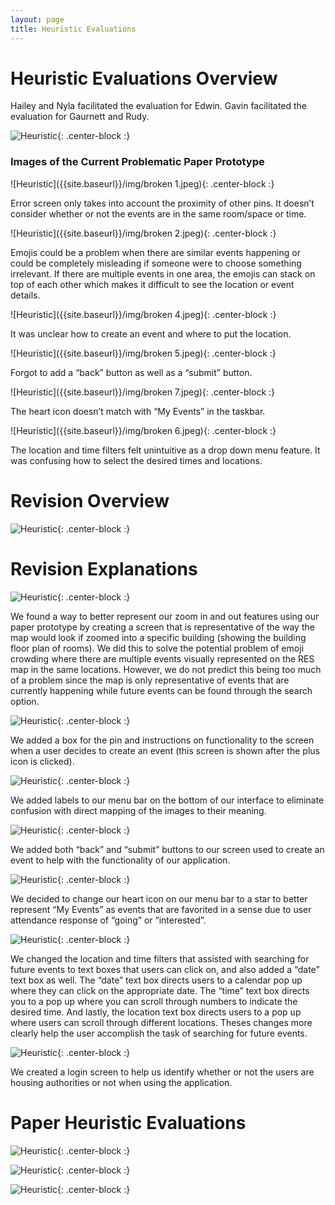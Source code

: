```yaml
---
layout: page
title: Heuristic Evaluations
---
```


# Heuristic Evaluations Overview

Hailey and Nyla facilitated the evaluation for Edwin. Gavin facilitated the evaluation for Gaurnett and Rudy.

![Heuristic]({{site.baseurl}}/img/table.png){: .center-block :}  

### Images of the Current Problematic Paper Prototype

![Heuristic]({{site.baseurl}}/img/broken 1.jpeg){: .center-block :}  

Error screen only takes into account the proximity of other pins. It doesn’t consider whether or not the events are in the same room/space or time. 

![Heuristic]({{site.baseurl}}/img/broken 2.jpeg){: .center-block :}  

Emojis could be a problem when there are similar events happening or could be completely misleading if someone were to choose something irrelevant. If there are multiple events in one area, the emojis can stack on top of each other which makes it difficult to see the location or event details. 

![Heuristic]({{site.baseurl}}/img/broken 4.jpeg){: .center-block :}  

It was unclear how to create an event and where to put the location. 

![Heuristic]({{site.baseurl}}/img/broken 5.jpeg){: .center-block :}  

Forgot to add a “back” button as well as a “submit” button.

![Heuristic]({{site.baseurl}}/img/broken 7.jpeg){: .center-block :}  

The heart icon doesn’t match with “My Events” in the taskbar.

![Heuristic]({{site.baseurl}}/img/broken 6.jpeg){: .center-block :}  

The location and time filters felt unintuitive as a drop down menu feature. It was confusing how to select the desired times and locations. 

# Revision Overview 

![Heuristic]({{site.baseurl}}/img/IMG_8315.jpeg){: .center-block :}  

# Revision Explanations

![Heuristic]({{site.baseurl}}/img/IMG_1591.jpeg){: .center-block :}  

We found a way to better represent our zoom in and out features using our paper prototype by creating a screen that is representative of the way the map would look if zoomed into a specific building (showing the building floor plan of rooms). We did this to solve the potential problem of emoji crowding where there are multiple events visually represented on the RES map in the same locations. However, we do not predict this being too much of a problem since the map is only representative of events that are currently happening while future events can be found through the search option.

![Heuristic]({{site.baseurl}}/img/IMG_1590.jpeg){: .center-block :}  

We added a box for the pin and instructions on functionality to the screen when a user decides to create an event (this screen is shown after the plus icon is clicked).

![Heuristic]({{site.baseurl}}/img/RenderedImage.jpeg){: .center-block :} 

We added labels to our menu bar on the bottom of our interface to eliminate confusion with direct mapping of the images to their meaning.

![Heuristic]({{site.baseurl}}/img/IMG_8312.jpeg){: .center-block :}  

We added both “back” and “submit” buttons to our screen used to create an event to help with the functionality of our application. 

![Heuristic]({{site.baseurl}}/img/RenderedImage.jpeg){: .center-block :} 

We decided to change our heart icon on our menu bar to a star to better represent “My Events” as events that are favorited in a sense due to user attendance response of “going” or “interested”.

![Heuristic]({{site.baseurl}}/img/IMG_4119.jpg){: .center-block :}  

We changed the location and time filters that assisted with searching for future events to text boxes that users can click on, and also added a “date” text box as well. The “date” text box directs users to a calendar pop up where they can click on the appropriate date.  The “time” text box directs you to a pop up where you can scroll through numbers to indicate the desired time. And lastly, the location text box directs users to a pop up where users can scroll through different locations. Theses changes more clearly help the user accomplish the task of searching for future events.

![Heuristic]({{site.baseurl}}/img/IMG_4120.jpg){: .center-block :}  

We created a login screen to help us identify whether or not the users are housing authorities or not when using the application.

# Paper Heuristic Evaluations 

![Heuristic]({{site.baseurl}}/img/IMG_8302.jpeg){: .center-block :}  

![Heuristic]({{site.baseurl}}/img/IMG_8303.jpeg){: .center-block :}  

![Heuristic]({{site.baseurl}}/img/IMG_8304.jpeg){: .center-block :}  



